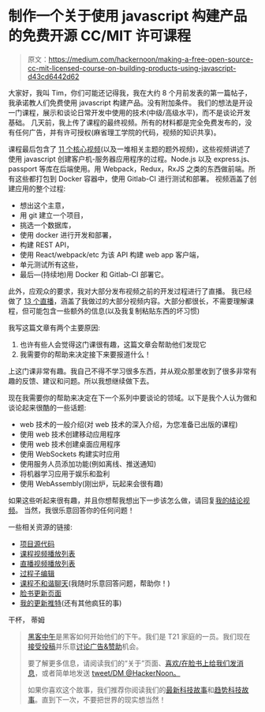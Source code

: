 # 制作一个关于使用 javascript 构建产品的免费开源 CC/MIT 许可课程

> 原文：<https://medium.com/hackernoon/making-a-free-open-source-cc-mit-licensed-course-on-building-products-using-javascript-d43cd6442d62>

大家好，我叫 Tim，你们可能还记得我，我在大约 8 个月前发表的第一篇帖子，我承诺教人们免费使用 javascript 构建产品。没有附加条件。
我们的想法是开设一门课程，展示和谈论日常开发中使用的技术(中级/高级水平)，而不是谈论开发基础。
几天前，我上传了课程的最终视频。所有的材料都是完全免费发布的，没有任何广告，并有许可授权(麻省理工学院的代码，视频的知识共享)。

课程最后包含了 [11 个核心视频](https://www.youtube.com/playlist?list=PL_gX69xPLi-ljVdNhspjZUlPmBNjRgD2X)(以及一堆相关主题的题外视频)，这些视频讲述了使用 javascript 创建客户机-服务器应用程序的过程。Node.js 以及 express.js、passport 等库在后端使用。用 Webpack，Redux，RxJS 之类的东西做前端。所有这些都打包到 Docker 容器中，使用 Gitlab-CI 进行测试和部署。
视频涵盖了创建应用的整个过程:

*   想出这个主意，
*   用 git 建立一个项目，
*   挑选一个数据库，
*   使用 docker 进行开发和部署，
*   构建 REST API，
*   使用 React/webpack/etc 为该 API 构建 web app 客户端，
*   单元测试所有这些，
*   最后—(持续地)用 Docker 和 Gitlab-CI 部署它。

此外，应观众的要求，我对大部分发布视频之前的开发过程进行了直播。
我已经做了 [13 个直播](https://www.youtube.com/playlist?list=PL_gX69xPLi-nM52i7LyeEo8Rpu9t_s9tV)，涵盖了我做过的大部分视频内容。大部分都很长，不需要理解课程，但可能包含一些额外的信息(以及我复制粘贴东西的坏习惯)

我写这篇文章有两个主要原因:

1.  也许有些人会觉得这门课很有趣，这篇文章会帮助他们发现它
2.  我需要你的帮助来决定接下来要报道什么！

上这门课非常有趣。我自己不得不学习很多东西，并从观众那里收到了很多非常有趣的反馈、建议和问题。所以我想继续做下去。

现在我需要你的帮助来决定在下一个系列中要谈论的领域。以下是我个人认为做和谈论起来很酷的一些话题:

*   web 技术的一般介绍(对 web 技术的深入介绍，为您准备已出版的课程)
*   使用 web 技术创建移动应用程序
*   使用 web 技术创建桌面应用程序
*   使用 WebSockets 构建实时应用
*   使用服务人员添加功能(例如离线、推送通知)
*   将机器学习应用于娱乐和盈利
*   使用 WebAssembly(刚出炉，玩起来会很有趣)

如果这些听起来很有趣，并且你想帮我想出下一步该怎么做，请回复[我的结论视频](https://www.youtube.com/watch?v=okVXyUZHKbU&feature=youtu.be)。
当然，我很乐意回答你的任何问题！

一些相关资源的链接:

*   [项目源代码](https://github.com/yamalight/building-products-with-js)
*   [课程视频播放列表](https://www.youtube.com/playlist?list=PL_gX69xPLi-ljVdNhspjZUlPmBNjRgD2X)
*   [直播视频播放列表](https://www.youtube.com/playlist?list=PL_gX69xPLi-nM52i7LyeEo8Rpu9t_s9tV)
*   [过程子编辑](https://www.reddit.com/r/BuildingWithJS/)
*   [课程不和谐聊天](https://discord.gg/hnKCXqQ)(我随时乐意回答问题，帮助你！)
*   [脸书更新页面](https://www.facebook.com/buildingproductswithjs/)
*   [我的更新推特](https://twitter.com/yamalight)(还有其他疯狂的事)

干杯，
蒂姆

> [黑客中午](http://bit.ly/Hackernoon)是黑客如何开始他们的下午。我们是 T21 家庭的一员。我们现在[接受投稿](http://bit.ly/hackernoonsubmission)并乐意[讨论广告&赞助](mailto:partners@amipublications.com)机会。
> 
> 要了解更多信息，请阅读我们的“关于”页面、[喜欢/在脸书上给我们发消息](http://bit.ly/HackernoonFB)，或者简单地发送 [tweet/DM @HackerNoon。](https://goo.gl/k7XYbx)
> 
> 如果你喜欢这个故事，我们推荐你阅读我们的[最新科技故事](http://bit.ly/hackernoonlatestt)和[趋势科技故事](https://hackernoon.com/trending)。直到下一次，不要把世界的现实想当然！
